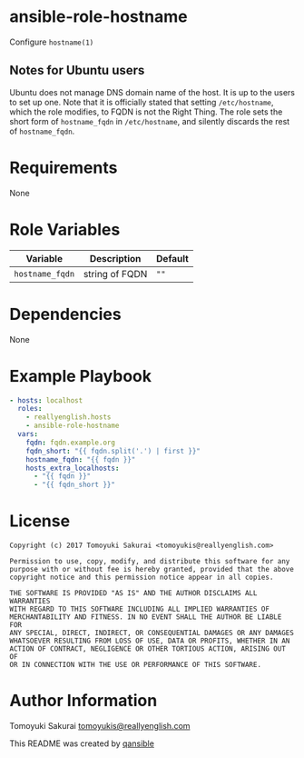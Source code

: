 # ansible-role-hostname

Configure `hostname(1)`

## Notes for Ubuntu users

Ubuntu does not manage DNS domain name of the host. It is up to the users to
set up one. Note that it is officially stated that setting `/etc/hostname`,
which the role modifies, to FQDN is not the Right Thing. The role sets the
short form of `hostname_fqdn` in `/etc/hostname`, and silently discards the
rest of `hostname_fqdn`.

# Requirements

None

# Role Variables

| Variable | Description | Default |
|----------|-------------|---------|
| `hostname_fqdn` | string of FQDN | `""` |

# Dependencies

None

# Example Playbook

```yaml
- hosts: localhost
  roles:
    - reallyenglish.hosts
    - ansible-role-hostname
  vars:
    fqdn: fqdn.example.org
    fqdn_short: "{{ fqdn.split('.') | first }}"
    hostname_fqdn: "{{ fqdn }}"
    hosts_extra_localhosts:
      - "{{ fqdn }}"
      - "{{ fqdn_short }}"
```

# License

```
Copyright (c) 2017 Tomoyuki Sakurai <tomoyukis@reallyenglish.com>

Permission to use, copy, modify, and distribute this software for any
purpose with or without fee is hereby granted, provided that the above
copyright notice and this permission notice appear in all copies.

THE SOFTWARE IS PROVIDED "AS IS" AND THE AUTHOR DISCLAIMS ALL WARRANTIES
WITH REGARD TO THIS SOFTWARE INCLUDING ALL IMPLIED WARRANTIES OF
MERCHANTABILITY AND FITNESS. IN NO EVENT SHALL THE AUTHOR BE LIABLE FOR
ANY SPECIAL, DIRECT, INDIRECT, OR CONSEQUENTIAL DAMAGES OR ANY DAMAGES
WHATSOEVER RESULTING FROM LOSS OF USE, DATA OR PROFITS, WHETHER IN AN
ACTION OF CONTRACT, NEGLIGENCE OR OTHER TORTIOUS ACTION, ARISING OUT OF
OR IN CONNECTION WITH THE USE OR PERFORMANCE OF THIS SOFTWARE.
```

# Author Information

Tomoyuki Sakurai <tomoyukis@reallyenglish.com>

This README was created by [qansible](https://github.com/trombik/qansible)
